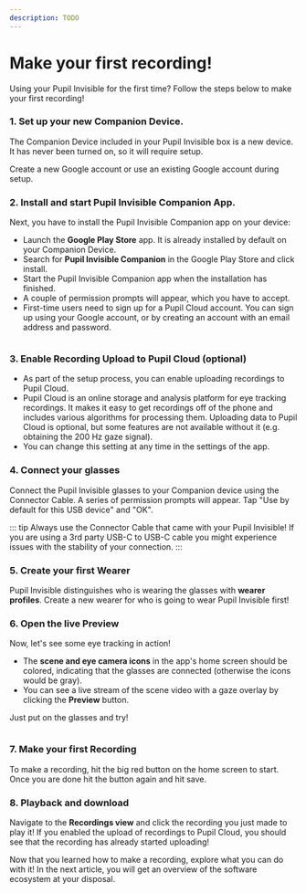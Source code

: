 ```yaml
---
description: TODO
---
```


# Make your first recording!

Using your Pupil Invisible for the first time? Follow the steps below to make your first recording!

<v-divider></v-divider>

### 1. Set up your new Companion Device.

The Companion Device included in your Pupil Invisible box is a new device. It has never been turned on, so it will require setup.

Create a new Google account or use an existing Google account during setup.

### 2. Install and start Pupil Invisible Companion App.
Next, you have to install the Pupil Invisible Companion app on your device:
- Launch the **Google Play Store** app. It is already installed by default on your Companion Device.
- Search for **Pupil Invisible Companion** in the Google Play Store and click install.
- Start the Pupil Invisible Companion app when the installation has finished.
- A couple of permission prompts will appear, which you have to accept.
- First-time users need to sign up for a Pupil Cloud account. You can sign up using your Google account, or by creating an account with an email address and password.

<div class="pb-4" style="display:flex;justify-content:center;">
  <v-img
    :src="require('../../media/invisible/getting-started/google-play-logo.png')"
    max-width=50%
  >
  </v-img>
</div>
<div class="pb-4" style="display:flex;justify-content:center;">
  <v-img
    :src="require('../../media/invisible/getting-started/pic-play-store.jpg')"
    max-width=50%
  >
  </v-img>
</div>

### 3. Enable Recording Upload to Pupil Cloud (optional)
- As part of the setup process, you can enable uploading recordings to Pupil Cloud.
- Pupil Cloud is an online storage and analysis platform for eye tracking recordings. It makes it easy to get recordings off of the phone and includes various algorithms for processing them. Uploading data to Pupil Cloud is optional, but some features are not available without it (e.g. obtaining the 200 Hz gaze signal).
- You can change this setting at any time in the settings of the app.


### 4. Connect your glasses
Connect the Pupil Invisible glasses to your Companion device using the Connector Cable. A series of permission prompts will appear. Tap "Use by default for this USB device" and "OK".

::: tip
Always use the Connector Cable that came with your Pupil Invisible! If you are using a 3rd party USB-C to USB-C cable you might experience issues with the stability of your connection.
:::

### 5. Create your first Wearer
Pupil Invisible distinguishes who is wearing the glasses with **wearer profiles**. Create a new wearer for who is going to wear Pupil Invisible first!

### 6. Open the live Preview
Now, let's see some eye tracking in action! 
- The **scene and eye camera icons** in the app's home screen should be colored, indicating that the glasses are connected (otherwise the icons would be gray). 
- You can see a live stream of the scene video with a gaze overlay by clicking the **Preview** button.

Just put on the glasses and try!

<div class="pb-4" style="display:flex;justify-content:center;">
  <v-img
    :src="require('../../media/invisible/getting-started/PI-Home_UI-white.jpg')"
    max-width=100%
  >
  </v-img>
</div>

### 7. Make your first Recording

To make a recording, hit the big red button on the home screen to start. Once you are done hit the button again and hit save.

### 8. Playback and download

Navigate to the **Recordings view** and click the recording you just made to play it! If you enabled the upload of recordings to Pupil Cloud, you should see that the recording has already started uploading!

<v-divider></v-divider>

Now that you learned how to make a recording, explore what you can do with it! In the next article, you will get an overview of the software ecosystem at your disposal.
